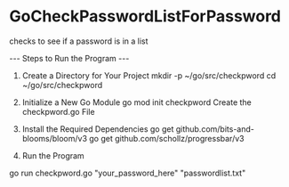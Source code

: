 # GoCheckPasswordListForPassword
checks to see if a password is in a list 

--- Steps to Run the Program ---
1. Create a Directory for Your Project
  mkdir -p ~/go/src/checkpword
  cd ~/go/src/checkpword

2. Initialize a New Go Module
  go mod init checkpword
  Create the checkpword.go File

3. Install the Required Dependencies
  go get github.com/bits-and-blooms/bloom/v3
  go get github.com/schollz/progressbar/v3

4. Run the Program
<h>
go run checkpword.go "your_password_here" "passwordlist.txt"

